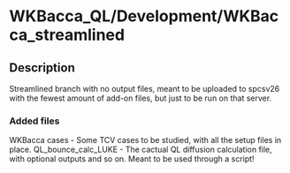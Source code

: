 # WKBacca_QL/Development/WKBacca_streamlined

## Description

Streamlined branch with no output files, meant to be uploaded to spcsv26 with the fewest amount of add-on files, but just to be run on that server.

### Added files

WKBacca cases - Some TCV cases to be studied, with all the setup files in place.
QL_bounce_calc_LUKE - The cactual QL diffusion calculation file, with optional outputs and so on. Meant to be used through a script!